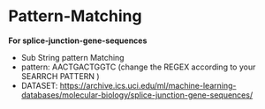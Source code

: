 # Pattern-Matching
**For splice-junction-gene-sequences**
- Sub String pattern Matching 
- pattern: AACTGACTGGTC (change the REGEX according to your SEARRCH PATTERN )
- DATASET: https://archive.ics.uci.edu/ml/machine-learning-databases/molecular-biology/splice-junction-gene-sequences/
